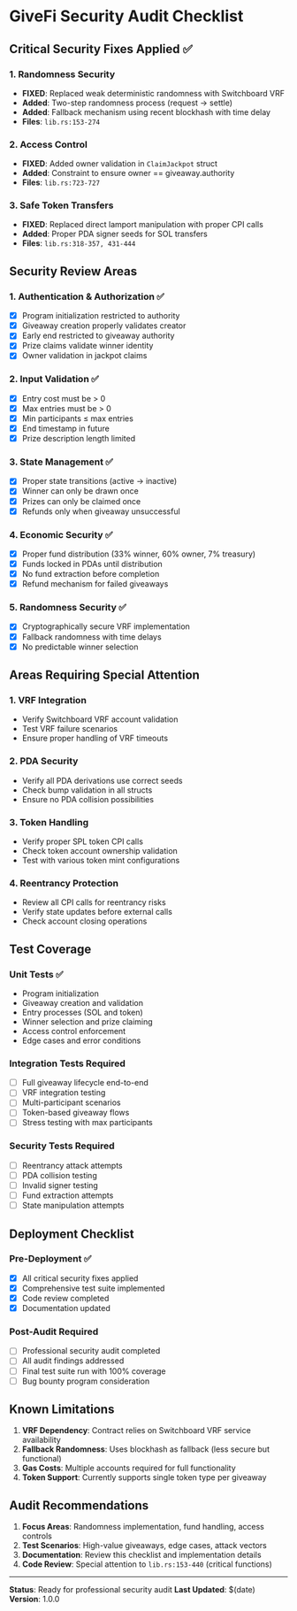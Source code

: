 # GiveFi Security Audit Checklist

## Critical Security Fixes Applied ✅

### 1. Randomness Security
- **FIXED**: Replaced weak deterministic randomness with Switchboard VRF
- **Added**: Two-step randomness process (request → settle)
- **Added**: Fallback mechanism using recent blockhash with time delay
- **Files**: `lib.rs:153-274`

### 2. Access Control
- **FIXED**: Added owner validation in `ClaimJackpot` struct
- **Added**: Constraint to ensure owner == giveaway.authority
- **Files**: `lib.rs:723-727`

### 3. Safe Token Transfers
- **FIXED**: Replaced direct lamport manipulation with proper CPI calls
- **Added**: Proper PDA signer seeds for SOL transfers
- **Files**: `lib.rs:318-357, 431-444`

## Security Review Areas

### 1. Authentication & Authorization ✅
- [x] Program initialization restricted to authority
- [x] Giveaway creation properly validates creator
- [x] Early end restricted to giveaway authority
- [x] Prize claims validate winner identity
- [x] Owner validation in jackpot claims

### 2. Input Validation ✅
- [x] Entry cost must be > 0
- [x] Max entries must be > 0
- [x] Min participants ≤ max entries
- [x] End timestamp in future
- [x] Prize description length limited

### 3. State Management ✅
- [x] Proper state transitions (active → inactive)
- [x] Winner can only be drawn once
- [x] Prizes can only be claimed once
- [x] Refunds only when giveaway unsuccessful

### 4. Economic Security ✅
- [x] Proper fund distribution (33% winner, 60% owner, 7% treasury)
- [x] Funds locked in PDAs until distribution
- [x] No fund extraction before completion
- [x] Refund mechanism for failed giveaways

### 5. Randomness Security ✅
- [x] Cryptographically secure VRF implementation
- [x] Fallback randomness with time delays
- [x] No predictable winner selection

## Areas Requiring Special Attention

### 1. VRF Integration
- Verify Switchboard VRF account validation
- Test VRF failure scenarios
- Ensure proper handling of VRF timeouts

### 2. PDA Security
- Verify all PDA derivations use correct seeds
- Check bump validation in all structs
- Ensure no PDA collision possibilities

### 3. Token Handling
- Verify proper SPL token CPI calls
- Check token account ownership validation
- Test with various token mint configurations

### 4. Reentrancy Protection
- Review all CPI calls for reentrancy risks
- Verify state updates before external calls
- Check account closing operations

## Test Coverage

### Unit Tests ✅
- Program initialization
- Giveaway creation and validation
- Entry processes (SOL and token)
- Winner selection and prize claiming
- Access control enforcement
- Edge cases and error conditions

### Integration Tests Required
- [ ] Full giveaway lifecycle end-to-end
- [ ] VRF integration testing
- [ ] Multi-participant scenarios
- [ ] Token-based giveaway flows
- [ ] Stress testing with max participants

### Security Tests Required
- [ ] Reentrancy attack attempts
- [ ] PDA collision testing
- [ ] Invalid signer testing
- [ ] Fund extraction attempts
- [ ] State manipulation attempts

## Deployment Checklist

### Pre-Deployment ✅
- [x] All critical security fixes applied
- [x] Comprehensive test suite implemented
- [x] Code review completed
- [x] Documentation updated

### Post-Audit Required
- [ ] Professional security audit completed
- [ ] All audit findings addressed
- [ ] Final test suite run with 100% coverage
- [ ] Bug bounty program consideration

## Known Limitations

1. **VRF Dependency**: Contract relies on Switchboard VRF service availability
2. **Fallback Randomness**: Uses blockhash as fallback (less secure but functional)
3. **Gas Costs**: Multiple accounts required for full functionality
4. **Token Support**: Currently supports single token type per giveaway

## Audit Recommendations

1. **Focus Areas**: Randomness implementation, fund handling, access controls
2. **Test Scenarios**: High-value giveaways, edge cases, attack vectors
3. **Documentation**: Review this checklist and implementation details
4. **Code Review**: Special attention to `lib.rs:153-440` (critical functions)

---

**Status**: Ready for professional security audit
**Last Updated**: $(date)
**Version**: 1.0.0